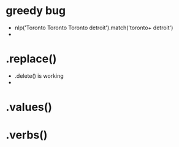 # greedy bug
  - nlp('Toronto Toronto Toronto detroit').match('toronto+ detroit')
  - 
# .replace()
  - .delete() is working
  - 

# .values()

# .verbs()